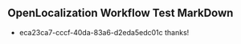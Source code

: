## OpenLocalization Workflow Test MarkDown
* eca23ca7-cccf-40da-83a6-d2eda5edc01c thanks!

<!--HONumber=Sep16_HO1-->


